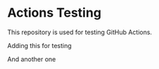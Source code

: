 # Actions Testing

This repository is used for testing GitHub Actions.

Adding this for testing

And another one
